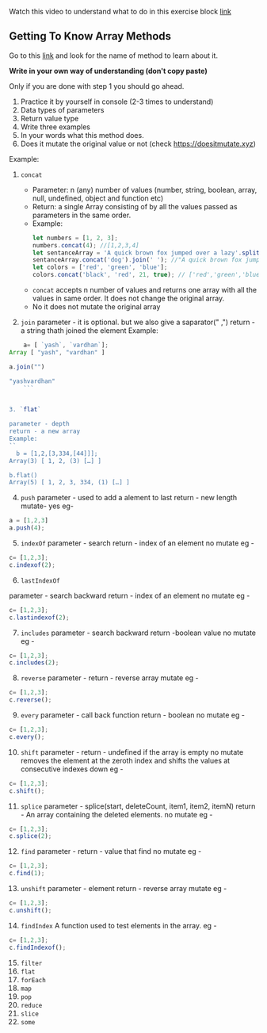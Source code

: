 Watch this video to understand what to do in this exercise block [link](https://www.youtube.com/watch?v=zGpplZj4zY0&feature=youtu.be)

## Getting To Know Array Methods

Go to this [link](https://developer.mozilla.org/en-US/docs/Web/JavaScript/Reference/Global_Objects/Array) and look for the name of method to learn about it.

**Write in your own way of understanding (don't copy paste)**

Only if you are done with step 1 you should go ahead.

1. Practice it by yourself in console (2-3 times to understand)
2. Data types of parameters
3. Return value type
4. Write three examples
5. In your words what this method does.
6. Does it mutate the original value or not (check https://doesitmutate.xyz)

Example:

1. `concat`

   - Parameter: n (any) number of values (number, string, boolean, array, null, undefined, object and function etc)
   - Return: a single Array consisting of by all the values passed as parameters in the same order.
   - Example:
     ```js
     let numbers = [1, 2, 3];
     numbers.concat(4); //[1,2,3,4]
     let sentanceArray = 'A quick brown fox jumped over a lazy'.split(' ');
     sentanceArray.concat('dog').join(' '); //"A quick brown fox jumped over a lazy dog"
     let colors = ['red', 'green', 'blue'];
     colors.concat('black', 'red', 21, true); // ['red','green','blue','black', 'red', 21, true]
     ```
   - `concat` accepts n number of values and returns one array with all the values in same order. It does not change the original array.
   - No it does not mutate the original array

2. `join`
  parameter - it is optional. but we also give a saparator(" ,")
  return - a string thath joined the element
Example:
 ```js
     a= [ `yash`, `vardhan`];
Array [ "yash", "vardhan" ]

a.join("")

"yashvardhan"
     ```


3. `flat`

parameter - depth
return - a new array
Example:
``
   b = [1,2,[3,334,[44]]];
Array(3) [ 1, 2, (3) […] ]

b.flat()
Array(5) [ 1, 2, 3, 334, (1) […] ]
```

4. `push`
parameter - used to add a alement to last
return - new length
mutate- yes
eg-
```js
a = [1,2,3]
a.push(4);
```

5. `indexOf`
parameter - search
return - index of an element
no mutate
eg -
``` js
c= [1,2,3];
c.indexof(2);
```

6. `lastIndexOf`

parameter - search backward
return - index of an element
no mutate
eg -
``` js
c= [1,2,3];
c.lastindexof(2);
```

7. `includes`
parameter - search backward
return -boolean value
no mutate
eg -
``` js
c= [1,2,3];
c.includes(2);
```

8. `reverse`
parameter - 
return - reverse array
 mutate
eg -
``` js
c= [1,2,3];
c.reverse();
```

9. `every`
parameter - call back function
return - boolean
no mutate
eg -
``` js
c= [1,2,3];
c.every();
```

10. `shift`
parameter - 
return - undefined if the array is empty 
no mutate
removes the element at the zeroth index and shifts the values at consecutive indexes down
eg -
``` js
c= [1,2,3];
c.shift();
```
11. `splice`
parameter -  splice(start, deleteCount, item1, item2, itemN)
return - An array containing the deleted elements.
no mutate
eg -
``` js
c= [1,2,3];
c.splice(2);
```
12. `find`
parameter - 
return - value that find
no mutate
eg -
``` js
c= [1,2,3];
c.find(1);
```
13. `unshift`
parameter - element
return - reverse array
 mutate
eg -
``` js
c= [1,2,3];
c.unshift();
```
14. `findIndex`
A function used to test elements in the array.
eg -
``` js
c= [1,2,3];
c.findIndexof();
```

15. `filter`
16. `flat`
17. `forEach`
18. `map`
19. `pop`
20. `reduce`
21. `slice`
22. `some`
